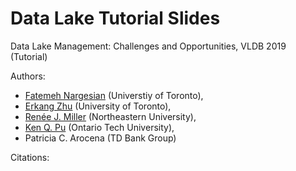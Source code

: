 # Data Lake Tutorial Slides

Data Lake Management: Challenges and Opportunities, VLDB 2019 (Tutorial)

Authors:

* [Fatemeh Nargesian](http://www.cs.toronto.edu/~fnargesian/) (Universtiy of Toronto), 
* [Erkang Zhu](http://ekzhu.com) (University of Toronto), 
* [Renée J. Miller](https://www.khoury.northeastern.edu/people/renee-miller/) (Northeastern University), 
* [Ken Q. Pu](http://kenpu.ca/) (Ontario Tech University), 
* Patricia C. Arocena (TD Bank Group)

Citations:
